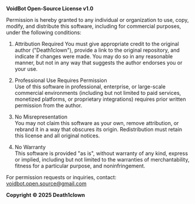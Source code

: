 **VoidBot Open-Source License v1.0**

Permission is hereby granted to any individual or organization to use, copy, modify, and distribute this software,
including for commercial purposes, under the following conditions:

1. Attribution Required
   You must give appropriate credit to the original author ("Death1clown"), provide a link to the original repository,
   and indicate if changes were made. You may do so in any reasonable manner, but not in any way that suggests the author endorses you or your use.

3. Professional Use Requires Permission  
   Use of this software in professional, enterprise, or large-scale commercial environments (including but not limited to paid services,
   monetized platforms, or proprietary integrations) requires prior written permission from the author.

5. No Misrepresentation  
   You may not claim this software as your own, remove attribution, or rebrand it in a way that obscures its origin.
   Redistribution must retain this license and all original notices.

7. No Warranty  
   This software is provided "as is", without warranty of any kind, express or implied, including but not limited to the warranties of merchantability,
   fitness for a particular purpose, and noninfringement.

For permission requests or inquiries, contact: voidbot.open.source@gmail.com

**Copyright © 2025 Death1clown**

